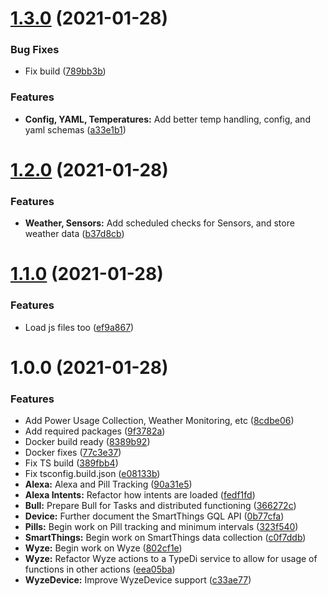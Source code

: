 # [1.3.0](https://github.com/KristianFJones/TS-SmartHome/compare/v1.2.0...v1.3.0) (2021-01-28)


### Bug Fixes

* Fix build ([789bb3b](https://github.com/KristianFJones/TS-SmartHome/commit/789bb3b4c093733eef977e03ef0d3b064311d765))


### Features

* **Config, YAML, Temperatures:** Add better temp handling, config, and yaml schemas ([a33e1b1](https://github.com/KristianFJones/TS-SmartHome/commit/a33e1b160ac8dcd77f26cbf885c38f0ff1f811c7))

# [1.2.0](https://github.com/KristianFJones/TS-SmartHome/compare/v1.1.0...v1.2.0) (2021-01-28)


### Features

* **Weather, Sensors:** Add scheduled checks for Sensors, and store weather data ([b37d8cb](https://github.com/KristianFJones/TS-SmartHome/commit/b37d8cb308ea37c4f56c05973b2e236eeb96ec99))

# [1.1.0](https://github.com/KristianFJones/TS-SmartHome/compare/v1.0.0...v1.1.0) (2021-01-28)


### Features

* Load js files too ([ef9a867](https://github.com/KristianFJones/TS-SmartHome/commit/ef9a867100874decef98d1698f6dd743d1bd97f3))

# 1.0.0 (2021-01-28)


### Features

* Add Power Usage Collection, Weather Monitoring, etc ([8cdbe06](https://github.com/KristianFJones/TS-SmartHome/commit/8cdbe061c76f23ac493307d7992c15b5f9bf9499))
* Add required packages ([9f3782a](https://github.com/KristianFJones/TS-SmartHome/commit/9f3782a67fe26f0c52a27fcda4cdf24cfb76ac5b))
* Docker build ready ([8389b92](https://github.com/KristianFJones/TS-SmartHome/commit/8389b923f4f45287ddad3bfaca96f303908d320f))
* Docker fixes ([77c3e37](https://github.com/KristianFJones/TS-SmartHome/commit/77c3e37823e2fe89ca7bd4a6f89f05be50c37174))
* Fix TS build ([389fbb4](https://github.com/KristianFJones/TS-SmartHome/commit/389fbb409a6412bb915572674103dbd48596111d))
* Fix tsconfig.build.json ([e08133b](https://github.com/KristianFJones/TS-SmartHome/commit/e08133b7680dad441e9ebbc7e92e7cba346ba071))
* **Alexa:** Alexa and Pill Tracking ([90a31e5](https://github.com/KristianFJones/TS-SmartHome/commit/90a31e5dd5a69ea271e8856de7f3bf893bd652e3))
* **Alexa Intents:** Refactor how intents are loaded ([fedf1fd](https://github.com/KristianFJones/TS-SmartHome/commit/fedf1fd70c4f18c1ed6a679e07e128cf0084467b))
* **Bull:** Prepare Bull for Tasks and distributed functioning ([366272c](https://github.com/KristianFJones/TS-SmartHome/commit/366272c5acd956cde865b0ee5bf34545322eca48))
* **Device:** Further document the SmartThings GQL API ([0b77cfa](https://github.com/KristianFJones/TS-SmartHome/commit/0b77cfa342723bd91b222b329f7fb4df6fd630ef))
* **Pills:** Begin work on Pill tracking and minimum intervals ([323f540](https://github.com/KristianFJones/TS-SmartHome/commit/323f54081733a19d2fd91a238f588b849d6bdf57))
* **SmartThings:** Begin work on SmartThings data collection ([c0f7ddb](https://github.com/KristianFJones/TS-SmartHome/commit/c0f7ddb94c3d08b42cc7fc1899b7cd6a06485994))
* **Wyze:** Begin work on Wyze ([802cf1e](https://github.com/KristianFJones/TS-SmartHome/commit/802cf1e2bedcae4863706c9ebb5a08eb00f78e5c))
* **Wyze:** Refactor Wyze actions to a TypeDi service to allow for usage of functions in other actions ([eea05ba](https://github.com/KristianFJones/TS-SmartHome/commit/eea05ba92389c566cd8e0785c6c4ddb972518575))
* **WyzeDevice:** Improve WyzeDevice support ([c33ae77](https://github.com/KristianFJones/TS-SmartHome/commit/c33ae773fcf2d1ca45fec62e9703180de5f0f064))
